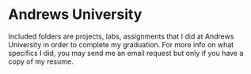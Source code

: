 # Andrews University
Included folders are projects, labs, assignments that I did at Andrews University in order to complete my graduation. For more info on what specifics I did, you may send me an email request but only if you have a copy of my resume.
